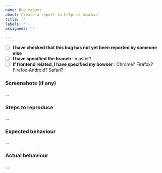 ```yaml
---
name: Bug report
about: Create a report to help us improve
title: ''
labels: ''
assignees: ''

---
```


* [ ] **I have checked that this bug has not yet been reported by someone else**
* [ ] **I have specified the branch** : master?
* [ ] **If frontend related, I have specified my bowser** : Chrome? Firefox? Firefox-Android? Safari?

### Screenshots (if any)

...

### Steps to reproduce

...

### Expected behaviour

...

### Actual behaviour

...
